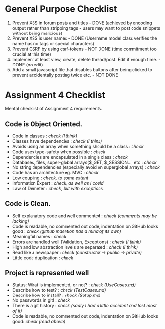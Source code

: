 # General Purpose Checklist

1. Prevent XSS in forum posts and titles - DONE (achieved by encoding output rather than stripping tags - users may want to post code snippets without being malicious)
2. Prevent XSS is user names - DONE (Username model class verifies the name has no tags or special characters)
3. Prevent CSRF by using csrf-tokens - NOT DONE (time commitment too crucial at this time)
4. Implement at least view, create, delete thread/post. Edit if enough time. - DONE (no edit)
5. Add a small javascript file that disables buttons after being clicked to prevent accidentally posting twice etc. - NOT DONE

# Assignment 4 Checklist
Mental checklist of Assignment 4 requirements.

## Code is Object Oriented.
* Code in classes : _check (I think)_
* Classes have dependencies : _check (I think)_
* Avoids using an array when something should be a class : _check_
* Code uses type-safety when possible : _check_
* Dependencies are encapsulated in a single class : _check_
* Databases, files, super-global arrays($_GET, $_SESSION...) etc : _check_
* No string dependencies (especially avoid on superglobal arrays) : _check_
* Code has an architecture eg. MVC : _check_
* Low coupling : _check, to some extent_
* Information Expert : _check, as well as I could_
* Law of Demeter : _check, but with exceptions_

## Code is Clean.
* Self explanatory code and well commented : _check (comments may be lacking)_
* Code is readable, no commented out code, indentation on GitHub looks good : _check (github indention has a mind of its own)_
* Meaningful names : _check_
* Errors are handled well (Validation, Exceptions) : _check (I think)_
* High and low abstraction levels are separated : _check (I think)_
* Read like a newspaper : _check (constructor -> public -> private)_
* Little code duplication : _check_

## Project is represented well
* Status: What is implemented, or not? : _check (UseCases.md)_
* Describe how to test? : _check (TestCases.md)_
* Describe how to install? : _check (Setup.md)_
* No passwords in git! : _check_
* There is a git history : _check (sadly I had a little accident and lost most of it)_
* Code is readable, no commented out code, indentation on GitHub looks good: _check (read above)_